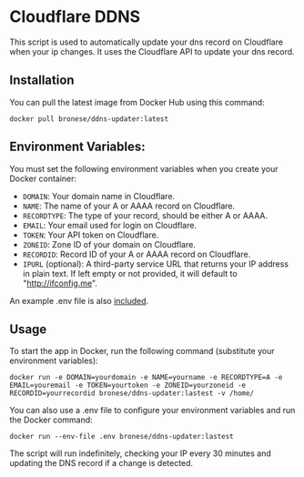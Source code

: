# Cloudflare DDNS

This script is used to automatically update your dns record on Cloudflare when your ip changes. It uses the Cloudflare API to update your dns record.

## Installation

You can pull the latest image from Docker Hub using this command:

```
docker pull bronese/ddns-updater:latest
```

## Environment Variables:

You must set the following environment variables when you create your Docker container:

- `DOMAIN`: Your domain name in Cloudflare.
- `NAME`: The name of your A or AAAA record on Cloudflare.
- `RECORDTYPE`: The type of your record, should be either A or AAAA.
- `EMAIL`: Your email used for login on Cloudflare.
- `TOKEN`: Your API token on Cloudflare.
- `ZONEID`: Zone ID of your domain on Cloudflare.
- `RECORDID`: Record ID of your A or AAAA record on Cloudflare.
- `IPURL` (optional): A third-party service URL that returns your IP address in plain text. If left empty or not provided, it will default to "http://ifconfig.me".

An example .env file is also [included](https://github.com/bronese/CloudflareDDNS/blob/main/example.env).

## Usage

To start the app in Docker, run the following command (substitute your environment variables):

```
docker run -e DOMAIN=yourdomain -e NAME=yourname -e RECORDTYPE=A -e EMAIL=youremail -e TOKEN=yourtoken -e ZONEID=yourzoneid -e RECORDID=yourrecordid bronese/ddns-updater:lastest -v /home/
```

You can also use a .env file to configure your environment variables and run the Docker command:

```
docker run --env-file .env bronese/ddns-updater:lastest
```

The script will run indefinitely, checking your IP every 30 minutes and updating the DNS record if a change is detected.
